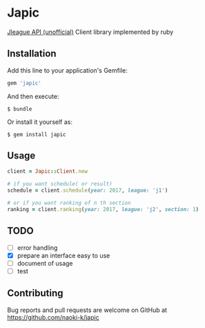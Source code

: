 # Japic
[Jleague API (unofficial)](http://labs.s-koichi.info/blog/archives/2014/02/08/1759-602.php) Client library implemented by ruby

## Installation

Add this line to your application's Gemfile:

```ruby
gem 'japic'
```

And then execute:

    $ bundle

Or install it yourself as:

    $ gem install japic

## Usage

```ruby
client = Japic::Client.new

# if you want schedule( or result)
schedule = client.schedule(year: 2017, league: 'j1')

# or if you want ranking of n th section
ranking = client.ranking(year: 2017, league: 'j2', section: 1)
```

## TODO

- [ ] error handling
- [x] prepare an interface easy to use
- [ ] document of usage
- [ ] test

## Contributing

Bug reports and pull requests are welcome on GitHub at https://github.com/naoki-k/japic
